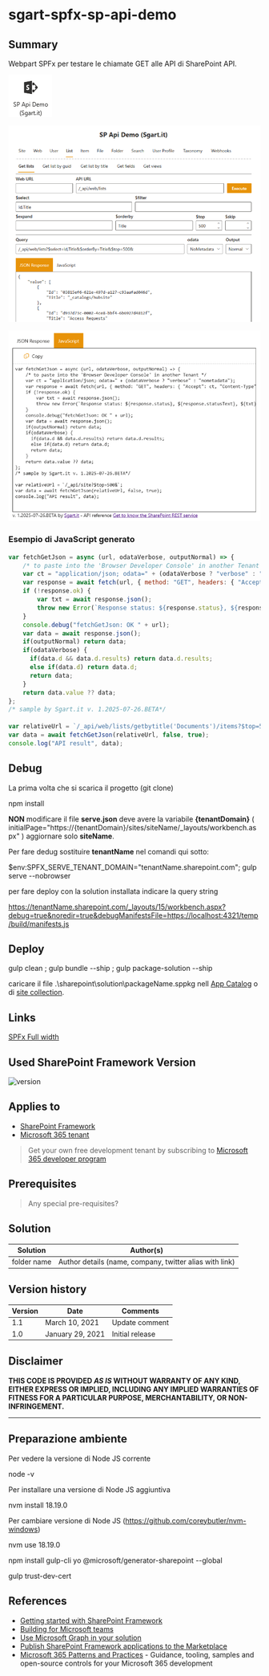 # sgart-spfx-sp-api-demo

## Summary

Webpart SPFx per testare le chiamate GET alle API di SharePoint API. 

![Icon](assets/sgart-spfx-sp-api-demo-icon.png)

![Screenshot](assets/sgart-spfx-sp-api-demo.png)

![JavaScript](assets/sgart-spfx-sp-api-demo-js.png)

### Esempio di JavaScript generato

```javascript
var fetchGetJson = async (url, odataVerbose, outputNormal) => {
    /* to paste into the 'Browser Developer Console' in another Tenant */
    var ct = "application/json; odata=" + (odataVerbose ? "verbose" : "nometadata");
    var response = await fetch(url, { method: "GET", headers: { "Accept": ct, "Content-Type": ct }});
    if (!response.ok) {
        var txt = await response.json();
        throw new Error(`Response status: ${response.status}, ${response.statusText}, ${txt}`);
    }
    console.debug("fetchGetJson: OK " + url);
    var data = await response.json();
    if(outputNormal) return data;
    if(odataVerbose) {
      if(data.d && data.d.results) return data.d.results;
      else if(data.d) return data.d;
      return data;
    } 
    return data.value ?? data;
};
/* sample by Sgart.it v. 1.2025-07-26.BETA*/

var relativeUrl = `/_api/web/lists/getbytitle('Documents')/items?$top=500&`;
var data = await fetchGetJson(relativeUrl, false, true);
console.log("API result", data);
```

## Debug

La prima volta che si scarica il progetto (git clone)

npm install

**NON** modificare il file **serve.json** deve avere la variabile **{tenantDomain}** ( initialPage="https://{tenantDomain}/sites/siteName/_layouts/workbench.aspx" ) aggiornare solo **siteName**.

Per fare dedug sostituire **tenantName** nel comandi qui sotto:

 $env:SPFX_SERVE_TENANT_DOMAIN="tenantName.sharepoint.com"; gulp serve --nobrowser

per fare deploy con la solution installata indicare la query string

https://tenantName.sharepoint.com/_layouts/15/workbench.aspx?debug=true&noredir=true&debugManifestsFile=https://localhost:4321/temp/build/manifests.js

## Deploy

gulp clean ; gulp bundle --ship ; gulp package-solution --ship

caricare il file .\sharepoint\solution\packageName.sppkg nell [App Catalog](https://tenantName-admin.sharepoint.com/_layouts/15/tenantAppCatalog.aspx) o di [site collection](https://tenantName.sharepoint.com/sites/siteName/AppCatalog).

## Links

[SPFx Full width](https://learn.microsoft.com/en-us/sharepoint/dev/spfx/web-parts/basics/use-web-parts-full-width-column)


## Used SharePoint Framework Version

![version](https://img.shields.io/badge/version-1.21.1-green.svg)

## Applies to

- [SharePoint Framework](https://aka.ms/spfx)
- [Microsoft 365 tenant](https://docs.microsoft.com/en-us/sharepoint/dev/spfx/set-up-your-developer-tenant)

> Get your own free development tenant by subscribing to [Microsoft 365 developer program](http://aka.ms/o365devprogram)

## Prerequisites

> Any special pre-requisites?

## Solution

| Solution    | Author(s)                                               |
| ----------- | ------------------------------------------------------- |
| folder name | Author details (name, company, twitter alias with link) |

## Version history

| Version | Date             | Comments        |
| ------- | ---------------- | --------------- |
| 1.1     | March 10, 2021   | Update comment  |
| 1.0     | January 29, 2021 | Initial release |

## Disclaimer

**THIS CODE IS PROVIDED _AS IS_ WITHOUT WARRANTY OF ANY KIND, EITHER EXPRESS OR IMPLIED, INCLUDING ANY IMPLIED WARRANTIES OF FITNESS FOR A PARTICULAR PURPOSE, MERCHANTABILITY, OR NON-INFRINGEMENT.**

---

## Preparazione ambiente

Per vedere la versione di Node JS corrente

node -v

Per installare una versione di Node JS aggiuntiva

nvm install 18.19.0

Per cambiare versione di Node JS (https://github.com/coreybutler/nvm-windows)

nvm use 18.19.0

npm install gulp-cli yo @microsoft/generator-sharepoint --global

gulp trust-dev-cert

## References

- [Getting started with SharePoint Framework](https://docs.microsoft.com/en-us/sharepoint/dev/spfx/set-up-your-developer-tenant)
- [Building for Microsoft teams](https://docs.microsoft.com/en-us/sharepoint/dev/spfx/build-for-teams-overview)
- [Use Microsoft Graph in your solution](https://docs.microsoft.com/en-us/sharepoint/dev/spfx/web-parts/get-started/using-microsoft-graph-apis)
- [Publish SharePoint Framework applications to the Marketplace](https://docs.microsoft.com/en-us/sharepoint/dev/spfx/publish-to-marketplace-overview)
- [Microsoft 365 Patterns and Practices](https://aka.ms/m365pnp) - Guidance, tooling, samples and open-source controls for your Microsoft 365 development
